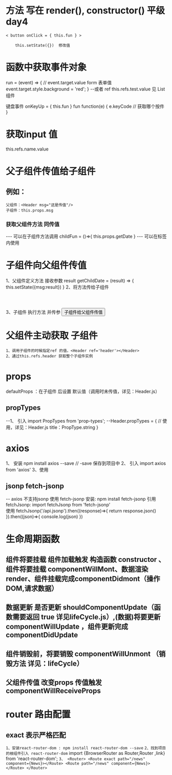 # 方法 写在 render(), constructor() 平级  day4
    < button onClick = { this.fun } >

        this.setState({})  修改值

# 函数中获取事件对象

run = (event) => {
    // event.target.value  form 表单值
    event.target.style.background = 'red';
}
--或者 ref
this.refs.test.value  见 List 组件

键盘事件  onKeyUp = { this.fun }
fun function(e) {
    e.keyCode // 获取哪个按件
}

# 获取input 值
 this.refs.name.value

 # 父子组件传值给子组件 
##  例如：
    父组件：<Header msg="这是传值"/> 
    子组件：this.props.msg
 ### 获取父组件方法  同传值
 --- 可以在子组件方法调用
 childFun = ()=>{
     this.props.getDate
 }
 --- 可以在标签内使用
 <span onClcik={this.props.getDate}></span>

 # 子组件向父组件传值

1、父组件定义方法 接收参数 result
    getChildDate = (result) => {
        this.setState({msg:result})
    }
2、将方法传给子组件<Header getChildDate={this.getChildDate}></Header>
3、子组件 执行方法 并传参
        <button onClick={this.props.getChildDate.bind(this,this.state.msg)}>子组件给父组件传值</button>   
# 父组件主动获取 子组件
    1、调用子组件的时候指定ref 的值，<Header ref='header'></Header>
    2、通过this.refs.header 获取整个子组件实例

# props
defaultProps ：在子组件 后设置 默认值（调用时未传值，详见：Header.js）
## propTypes
--1、 引入 import PropTypes from 'prop-types';
--Header.propTypes = {  // 使用，详见：Header.js
    title：PropType.string
}


# axios
1、 安装 npm install axios --save  // -save 保存到项目中
2、 引入 import axios from 'axios'
3、使用

## jsonp  fetch-jsonp
-- axios 不支持jsonp 使用 fetch-jsonp
安装: npm install fetch-jsonp
引用 fetchJsonp: import fetchJsonp from 'fetch-jsonp'  
使用 fetchJsonp('/api.jsonp').then((response)=>{
    return response.json()
    }).then((json)=>{
        console.log(json)
    })


# 生命周期函数
## 组件将要挂载 组件加载触发 构造函数 constructor 、组件将要挂载 componentWillMont、数据渲染 render、组件挂载完成componentDidmont（操作DOM,请求数据）
## 数据更新  是否更新 shouldComponentUpdate（函数需要返回 true 详见lifeCycle.js）,(数据)将要更新 componentWillUpdate  ，组件更新完成 componentDidUpdate
## 组件销毁前，将要销毁 componentWillUnmont  （销毁方法 详见：lifeCycle）
## 父组件传值 改变props 传值触发 componentWillReceiveProps

# router 路由配置 
## exact 表示严格匹配
`1、安装react-router-dom : npm install react-router-dom --save` 
`2、找到项目的根组件引入 react-router-dom` 
    import {BrowserRouter as Router,Router ,link} from 'react-router-dom';
`3、
    <Router>
     <Route exact path="/news" component={News}></Route>
     <Route path="/news" component={News}></Route>
   </Router>
`

